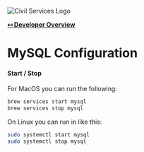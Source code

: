 ![Civil Services Logo](https://cdn.civil.services/common/github-logo.png "Civil Services Logo")

**[↤ Developer Overview](../README.md)**

MySQL Configuration
===

#### Start / Stop

For MacOS you can run the following:

```bash
brew services start mysql
brew services stop mysql
```

On Linux you can run in like this:

```bash
sudo systemctl start mysql
sudo systemctl stop mysql
```